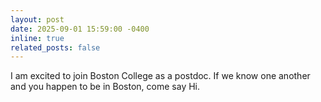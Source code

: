 ```yaml
---
layout: post
date: 2025-09-01 15:59:00 -0400
inline: true
related_posts: false
---
```


I am excited to join Boston College as a postdoc. If we know one another and you happen to be in Boston, come say Hi.
